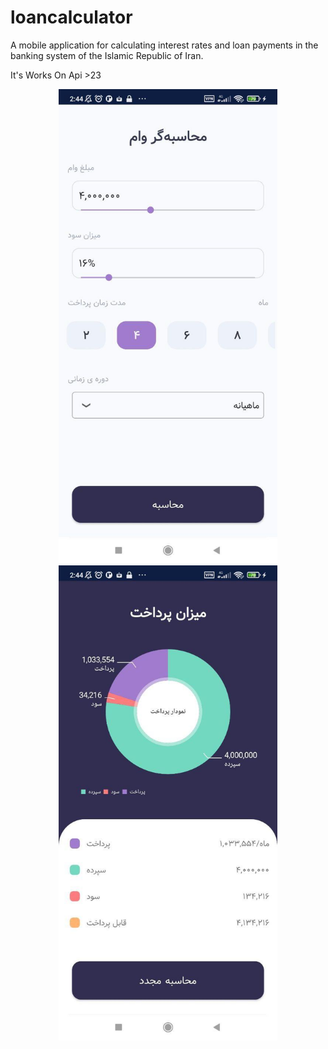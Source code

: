 # loancalculator
A mobile application for calculating interest rates and loan payments in the banking system of the Islamic Republic of Iran. 

It's Works On Api >23

<p align="center">
  <img src="https://github.com/MehdiMatinfar/loancalculator/raw/master/first.jpg" width="350" title="hover text">
  <img src="https://github.com/MehdiMatinfar/loancalculator/raw/master/second.jpg" width="350" alt="accessibility text">
</p>

